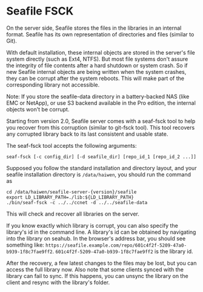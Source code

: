 # Seafile FSCK

On the server side, Seafile stores the files in the libraries in an internal format. Seafile has its own representation of directories and files (similar to Git).

With default installation, these internal objects are stored in the server's file system directly (such as Ext4, NTFS). But most file systems don't assure the integrity of file contents after a hard shutdown or system crash. So if new Seafile internal objects are being written when the system crashes, they can be corrupt after the system reboots. This will make part of the corresponding library not accessible.

Note: If you store the seafile-data directory in a battery-backed NAS (like EMC or NetApp), or use S3 backend available in the Pro edition, the internal objects won't be corrupt.

Starting from version 2.0, Seafile server comes with a seaf-fsck tool to help you recover from this corruption (similar to git-fsck tool). This tool recovers any corrupted library back to its last consistent and usable state.

The seaf-fsck tool accepts the following arguments:

```
seaf-fsck [-c config_dir] [-d seafile_dir] [repo_id_1 [repo_id_2 ...]]
```

Supposed you follow the standard installation and directory layout, and your seafile installation directory is `/data/haiwen`, you should run the command as

```
cd /data/haiwen/seafile-server-{version}/seafile
export LD_LIBRARY_PATH=./lib:${LD_LIBRARY_PATH}
./bin/seaf-fsck -c ../../ccnet -d ../../seafile-data
```

This will check and recover all libraries on the server.

If you know exactly which library is corrupt, you can also specify the library's id in the command line. A library's id can be obtained by navigating into the library on seahub. In the browser's address bar, you should see something like: `https://seafile.example.com/repo/601c4f2f-5209-47a0-b939-1f8c7fae9ff2`. `601c4f2f-5209-47a0-b939-1f8c7fae9ff2` is the library id.

After the recovery, a few latest changes to the files may be lost, but you can access the full library now. Also note that some clients synced with the library can fail to sync. If this happens, you can unsync the library on the client and resync with the library's folder.
